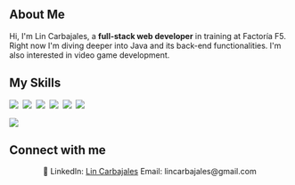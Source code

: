 ## About Me

Hi, I'm Lin Carbajales, a **full-stack web developer** in training at Factoría F5. Right now I'm diving deeper into Java and its back-end functionalities. I'm also interested in video game development.

## My Skills

<img src="https://img.shields.io/badge/Java-%23ED8B00.svg?logo=openjdk&logoColor=white"> 
<img src="https://img.shields.io/badge/Spring%20Boot-6DB33F?logo=springboot&logoColor=fff"> 
<img src="https://img.shields.io/badge/JavaScript-F7DF1E?logo=javascript&logoColor=000"> 
<img src="https://img.shields.io/badge/React-61DAFB?logo=react&logoColor=white"> 
<img src="https://img.shields.io/badge/HTML-%23E34F26.svg?logo=html5&logoColor=white"> 
<img src="https://img.shields.io/badge/CSS-1572B6?logo=css3&logoColor=fff"> 

<img align="center" src="https://readme-stats-fork-mauve.vercel.app/api/top-langs/?username=LinCarbajales&theme=dark&hide_border=false&no-bg=true&no-frame=true&langs_count=6"></td></tr></tbody></table>

## Connect with me

<p align="center">🔗 LinkedIn: <a href="https://www.linkedin.com/in/lin-carbajales/" target="_blank">Lin Carbajales</a> Email: lincarbajales@gmail.com</p>
